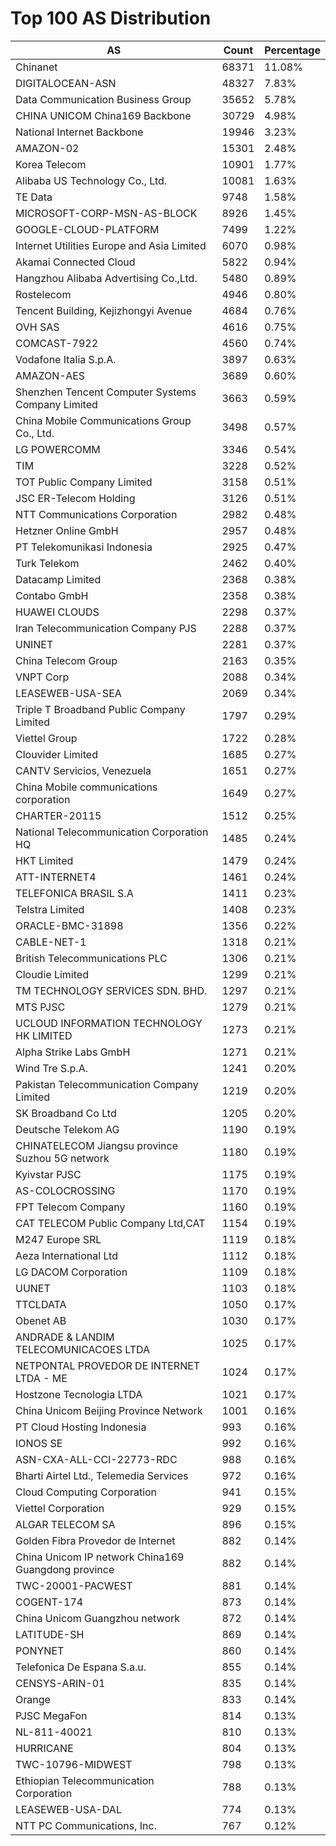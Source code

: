 # Top 100 AS Distribution
| AS | Count | Percentage |
|----|----|----|
| Chinanet | 68371 | 11.08% |
| DIGITALOCEAN-ASN | 48327 | 7.83% |
| Data Communication Business Group | 35652 | 5.78% |
| CHINA UNICOM China169 Backbone | 30729 | 4.98% |
| National Internet Backbone | 19946 | 3.23% |
| AMAZON-02 | 15301 | 2.48% |
| Korea Telecom | 10901 | 1.77% |
| Alibaba US Technology Co., Ltd. | 10081 | 1.63% |
| TE Data | 9748 | 1.58% |
| MICROSOFT-CORP-MSN-AS-BLOCK | 8926 | 1.45% |
| GOOGLE-CLOUD-PLATFORM | 7499 | 1.22% |
| Internet Utilities Europe and Asia Limited | 6070 | 0.98% |
| Akamai Connected Cloud | 5822 | 0.94% |
| Hangzhou Alibaba Advertising Co.,Ltd. | 5480 | 0.89% |
| Rostelecom | 4946 | 0.80% |
| Tencent Building, Kejizhongyi Avenue | 4684 | 0.76% |
| OVH SAS | 4616 | 0.75% |
| COMCAST-7922 | 4560 | 0.74% |
| Vodafone Italia S.p.A. | 3897 | 0.63% |
| AMAZON-AES | 3689 | 0.60% |
| Shenzhen Tencent Computer Systems Company Limited | 3663 | 0.59% |
| China Mobile Communications Group Co., Ltd. | 3498 | 0.57% |
| LG POWERCOMM | 3346 | 0.54% |
| TIM | 3228 | 0.52% |
| TOT Public Company Limited | 3158 | 0.51% |
| JSC ER-Telecom Holding | 3126 | 0.51% |
| NTT Communications Corporation | 2982 | 0.48% |
| Hetzner Online GmbH | 2957 | 0.48% |
| PT Telekomunikasi Indonesia | 2925 | 0.47% |
| Turk Telekom | 2462 | 0.40% |
| Datacamp Limited | 2368 | 0.38% |
| Contabo GmbH | 2358 | 0.38% |
| HUAWEI CLOUDS | 2298 | 0.37% |
| Iran Telecommunication Company PJS | 2288 | 0.37% |
| UNINET | 2281 | 0.37% |
| China Telecom Group | 2163 | 0.35% |
| VNPT Corp | 2088 | 0.34% |
| LEASEWEB-USA-SEA | 2069 | 0.34% |
| Triple T Broadband Public Company Limited | 1797 | 0.29% |
| Viettel Group | 1722 | 0.28% |
| Clouvider Limited | 1685 | 0.27% |
| CANTV Servicios, Venezuela | 1651 | 0.27% |
| China Mobile communications corporation | 1649 | 0.27% |
| CHARTER-20115 | 1512 | 0.25% |
| National Telecommunication Corporation HQ | 1485 | 0.24% |
| HKT Limited | 1479 | 0.24% |
| ATT-INTERNET4 | 1461 | 0.24% |
| TELEFONICA BRASIL S.A | 1411 | 0.23% |
| Telstra Limited | 1408 | 0.23% |
| ORACLE-BMC-31898 | 1356 | 0.22% |
| CABLE-NET-1 | 1318 | 0.21% |
| British Telecommunications PLC | 1306 | 0.21% |
| Cloudie Limited | 1299 | 0.21% |
| TM TECHNOLOGY SERVICES SDN. BHD. | 1297 | 0.21% |
| MTS PJSC | 1279 | 0.21% |
| UCLOUD INFORMATION TECHNOLOGY HK LIMITED | 1273 | 0.21% |
| Alpha Strike Labs GmbH | 1271 | 0.21% |
| Wind Tre S.p.A. | 1241 | 0.20% |
| Pakistan Telecommunication Company Limited | 1219 | 0.20% |
| SK Broadband Co Ltd | 1205 | 0.20% |
| Deutsche Telekom AG | 1190 | 0.19% |
| CHINATELECOM Jiangsu province Suzhou 5G network | 1180 | 0.19% |
| Kyivstar PJSC | 1175 | 0.19% |
| AS-COLOCROSSING | 1170 | 0.19% |
| FPT Telecom Company | 1160 | 0.19% |
| CAT TELECOM Public Company Ltd,CAT | 1154 | 0.19% |
| M247 Europe SRL | 1119 | 0.18% |
| Aeza International Ltd | 1112 | 0.18% |
| LG DACOM Corporation | 1109 | 0.18% |
| UUNET | 1103 | 0.18% |
| TTCLDATA | 1050 | 0.17% |
| Obenet AB | 1030 | 0.17% |
| ANDRADE & LANDIM TELECOMUNICACOES LTDA | 1025 | 0.17% |
| NETPONTAL PROVEDOR DE INTERNET LTDA - ME | 1024 | 0.17% |
| Hostzone Tecnologia LTDA | 1021 | 0.17% |
| China Unicom Beijing Province Network | 1001 | 0.16% |
| PT Cloud Hosting Indonesia | 993 | 0.16% |
| IONOS SE | 992 | 0.16% |
| ASN-CXA-ALL-CCI-22773-RDC | 988 | 0.16% |
| Bharti Airtel Ltd., Telemedia Services | 972 | 0.16% |
| Cloud Computing Corporation | 941 | 0.15% |
| Viettel Corporation | 929 | 0.15% |
| ALGAR TELECOM SA | 896 | 0.15% |
| Golden Fibra Provedor de Internet | 882 | 0.14% |
| China Unicom IP network China169 Guangdong province | 882 | 0.14% |
| TWC-20001-PACWEST | 881 | 0.14% |
| COGENT-174 | 873 | 0.14% |
| China Unicom Guangzhou network | 872 | 0.14% |
| LATITUDE-SH | 869 | 0.14% |
| PONYNET | 860 | 0.14% |
| Telefonica De Espana S.a.u. | 855 | 0.14% |
| CENSYS-ARIN-01 | 835 | 0.14% |
| Orange | 833 | 0.14% |
| PJSC MegaFon | 814 | 0.13% |
| NL-811-40021 | 810 | 0.13% |
| HURRICANE | 804 | 0.13% |
| TWC-10796-MIDWEST | 798 | 0.13% |
| Ethiopian Telecommunication Corporation | 788 | 0.13% |
| LEASEWEB-USA-DAL | 774 | 0.13% |
| NTT PC Communications, Inc. | 767 | 0.12% |

